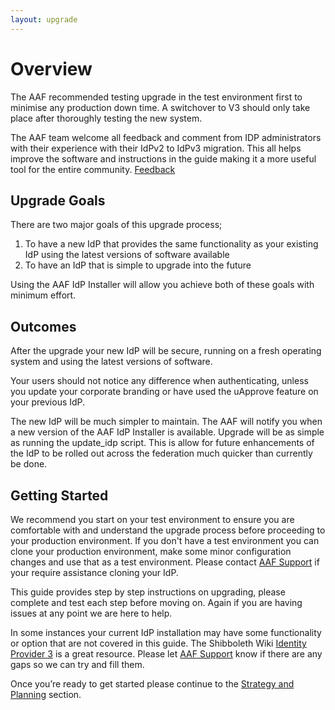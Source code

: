```yaml
---
layout: upgrade
---
```

# Overview

The AAF recommended testing upgrade in the test environment first to minimise any production down time. A switchover to V3 should only take place after thoroughly testing the new system.

The AAF team welcome all feedback and comment from IDP administrators with their experience with their IdPv2 to IdPv3 migration. This all helps improve the software and instructions in the guide making it a more useful tool for the entire community. [Feedback](about/feedback.html)

## Upgrade Goals

There are two major goals of this upgrade process;

1. To have a new IdP that provides the same functionality as your existing IdP using the latest versions of software available
2. To have an IdP that is simple to upgrade into the future

Using the AAF IdP Installer will allow you achieve both of these goals with minimum effort.  
 
## Outcomes

After the upgrade your new IdP will be secure, running on a fresh operating system and using the latest versions of software.

Your users should not notice any difference when authenticating, unless you update your corporate branding or have used the uApprove feature on your previous IdP.

The new IdP will be much simpler to maintain. The AAF will notify you when a new version of the AAF IdP Installer is available. Upgrade will be as simple as running the update_idp script. This is allow for future enhancements of the IdP to be rolled out across the federation much quicker than currently be done.

## Getting Started

We recommend you start on your test environment to ensure you are comfortable with and understand the upgrade process before proceeding to your production environment. If you don't have a test environment you can clone your production environment, make some minor configuration changes and use that as a test environment. Please contact [AAF Support](mailto:support@aaf.edu.au) if your require assistance cloning your IdP.

This guide provides step by step instructions on upgrading, please complete and test each step before moving on. Again if you are having issues at any point we are here to help.

In some instances your current IdP installation may have some functionality or option that are not covered in this guide. The Shibboleth Wiki [Identity Provider 3](https://wiki.shibboleth.net/confluence/display/IDP30/Home) is a great resource. Please let [AAF Support](mailto:support@aaf.edu.au) know if there are any gaps so we can try and fill them.

Once you’re ready to get started please continue to the [Strategy and Planning](upgradefromv2/strategy-planning.html) section.